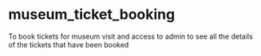 # museum_ticket_booking
To book tickets for museum visit and access to admin to see all the details of the tickets that have been booked
